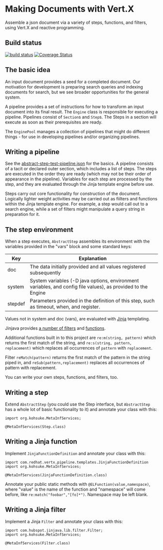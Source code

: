 # Making Documents with Vert.X

Assemble a json document via a variety of steps, functions, and filters,
using Vert.X and reactive programming.

## Build status
[![build status](https://travis-ci.org/ke4roh/vertx-engine.svg?branch=master)](https://travis-ci.org/ke4roh/vertx-engine/branches)
[![Coverage Status](https://coveralls.io/repos/github/ke4roh/vertx-engine/badge.svg)](https://coveralls.io/github/ke4roh/vertx-engine)

## The basic idea
An input document provides a seed for a completed document.  Our motivation for 
development is preparing search queries and indexing documents for search, but we
see broader opportunities for the general system.

A pipeline provides a set of instructions for how to transform an input document
into its final result.  The `Engine` class is responsible for executing a pipeline.
Pipelines consist of `Section`s and `Step`s.  The Steps in a section will execute 
as soon as their prerequisites are ready.

The `EnginePool` manages a collection of pipelines that might do different things - 
for use in developing pipelines and/or organizing pipelines.

## Writing a pipeline
See the [abstract-step-test-pipeline.json](src/test/resources/abstract-step-test-pipeline.json)
for the basics.  A pipeline consists of a tacit or declared outer section, which includes a 
list of steps. The steps are executed in the order they are ready (which may not be their
order of appearance in the pipeline).  Variables for each step are processed by the
step, and they are evaluated through the Jinja template engine before use.

Steps carry out core functionality for construction of the document.  Logically lighter weight 
activities may be carried out as fiilters and functions within the Jinja template engine.  For example,
a step would call out to a search engine, while a set of filters might manipulate a query string 
in preparation for it.   

## The step environment
When a step executes, `AbstractStep` assembles its environment with the variables provided in the "vars" block and
some standard keys:

| Key     | Explanation |
| ---     | ---         |
| doc     | The data initially provided and all values registered subsequently |
| system  |System variables (-D java options, environment variables, and config file values), as provided to the Engine |
| stepdef | Parameters provided in the definition of this step, such as timeout, when, and register. |

Values not in system and doc (vars), are evaluated with [Jinja](https://github.com/HubSpot/jinjava/) 
templating. 

Jinjava provides [a number of filters](https://static.javadoc.io/com.hubspot.jinjava/jinjava/2.5.2/com/hubspot/jinjava/lib/filter/package-frame.html) 
and [functions](https://static.javadoc.io/com.hubspot.jinjava/jinjava/2.5.2/com/hubspot/jinjava/lib/fn/Functions.html).

Additional functions built in to this project are `re:m(string, pattern)` which returns the first match of the string, 
and `re:s(string, pattern, replacement)` which replaces all occurrences of `pattern` with `replacement`.

Filter `reMatch(pattern)` returns the first match of the pattern in the string
piped in, and `reSub(pattern,replacement)` replaces all occurrences of pattern with replacement.
  
You can write your own steps, functions, and filters, too.   

## Writing a step

Extend `AbstractStep` (you could use the Step interface, but `AbstractStep` has a whole lot of basic functionality to it)
and annotate your class with this:
```
import org.kohsuke.MetaInfServices;

@MetaInfServices(Step.class)
````

## Writing a Jinja function

Implement `JinjaFunctionDefinition` and annotate your class with this:
```
import com.redhat.vertx.pipeline.templates.JinjaFunctionDefinition
import org.kohsuke.MetaInfServices;

@MetaInfServices(JinjaFunctionDefinition.class)
````

Annotate your public static methods with `@ELFunction(value,namespace)`, where "value" 
is the name of the function and "namespace" will come before, like
 `re:match("foobar","[fo]*")`.  Namespace may be left blank.

## Writing a Jinja filter
Implement a Jinja `Filter` and annotate your class with this:
```
import com.hubspot.jinjava.lib.filter.Filter;
import org.kohsuke.MetaInfServices;

@MetaInfServices(Filter.class)
````

